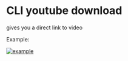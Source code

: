 # CLI youtube download

gives you a direct link to video 

Example:

[![example](https://i.imgur.com/DIFThVu.png "example")](https://i.imgur.com/DIFThVu.png "example")
